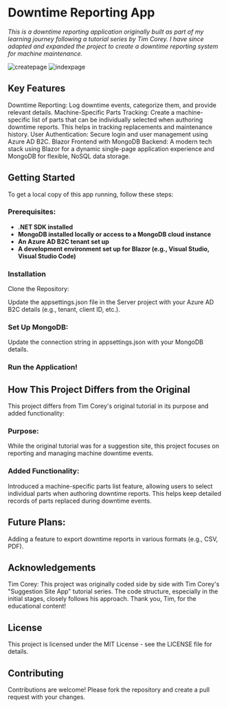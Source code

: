 
# **Downtime Reporting App**

_This is a downtime reporting application originally built as part of my learning journey following a tutorial series by Tim Corey. I have since adapted and expanded the project to create a downtime reporting system for machine maintenance._


![createpage](https://github.com/user-attachments/assets/bfc6d50b-3c11-457a-b216-9e462a32c66b)
![indexpage](https://github.com/user-attachments/assets/99a81786-66a0-47eb-a099-a9d16c8c4153)


## Key Features

Downtime Reporting: Log downtime events, categorize them, and provide relevant details.
Machine-Specific Parts Tracking: Create a machine-specific list of parts that can be individually selected when authoring downtime reports. This helps in tracking replacements and maintenance history.
User Authentication: Secure login and user management using Azure AD B2C.
Blazor Frontend with MongoDB Backend: A modern tech stack using Blazor for a dynamic single-page application experience and MongoDB for flexible, NoSQL data storage.


## Getting Started

To get a local copy of this app running, follow these steps:

### Prerequisites:

 - __.NET SDK installed__
 - __MongoDB installed locally or access to a MongoDB cloud instance__
 - __An Azure AD B2C tenant set up__
 - __A development environment set up for Blazor (e.g., Visual Studio, Visual Studio Code)__

### Installation
Clone the Repository:

Update the appsettings.json file in the Server project with your Azure AD B2C details (e.g., tenant, client ID, etc.).

### Set Up MongoDB:

Update the connection string in appsettings.json with your MongoDB details.

### Run the Application!

## How This Project Differs from the Original

This project differs from Tim Corey's original tutorial in its purpose and added functionality:

### Purpose:
While the original tutorial was for a suggestion site, this project focuses on reporting and managing machine downtime events.

### Added Functionality:
Introduced a machine-specific parts list feature, allowing users to select individual parts when authoring downtime reports. This helps keep detailed records of parts replaced during downtime events.


## Future Plans:
Adding a feature to export downtime reports in various formats (e.g., CSV, PDF).

## Acknowledgements
Tim Corey: This project was originally coded side by side with Tim Corey's "Suggestion Site App" tutorial series. The code structure, especially in the initial stages, closely follows his approach. Thank you, Tim, for the educational content!

## License
This project is licensed under the MIT License - see the LICENSE file for details.

## Contributing
Contributions are welcome! Please fork the repository and create a pull request with your changes.


